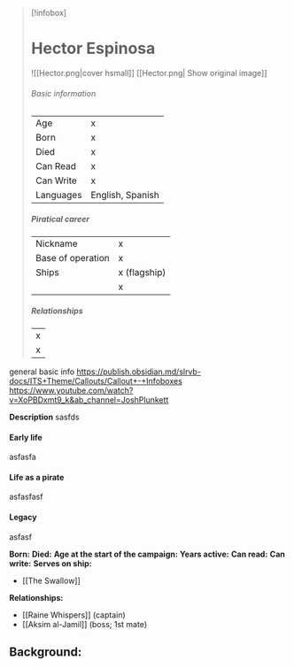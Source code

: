 > [!infobox]
> # Hector Espinosa
> ![[Hector.png|cover hsmall]]
> [[Hector.png| Show original image]]
> ###### Basic information
> |  |  |
> | ---- | ---- |
> | Age | x |
> | Born | x |
> | Died | x |
> | Can Read | x |
> | Can Write | x |
> | Languages | English, Spanish |
> ##### Piratical career
> |  |  |
> | ---- | ---- |
> | Nickname | x |
> | Base of operation | x |
> | Ships |  x (flagship) |
> |  | x |
>  ##### Relationships
> |  |
> | ---- |
> | x |
> | x |


general basic info
https://publish.obsidian.md/slrvb-docs/ITS+Theme/Callouts/Callout+-+Infoboxes
https://www.youtube.com/watch?v=XoPBDxmt9_k&ab_channel=JoshPlunkett

**Description**
sasfds

#### Early life
asfasfa

#### Life as a pirate
asfasfasf

#### Legacy
asfasf


**Born:** 
**Died:** 
**Age at the start of the campaign:** 
**Years active:** 
**Can read:** 
**Can write:** 
**Serves on ship:**
- [[The Swallow]]

**Relationships:**
- [[Raine Whispers]] (captain)
- [[Aksim al-Jamil]] (boss; 1st mate)

**Background:**
- 